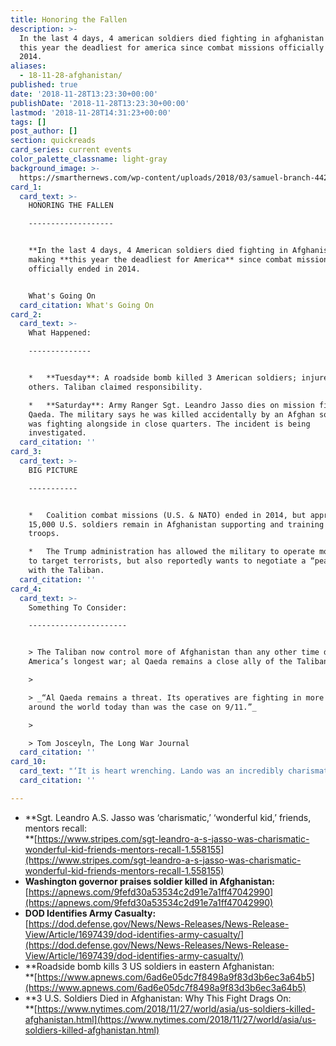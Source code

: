 ```yaml
---
title: Honoring the Fallen
description: >-
  In the last 4 days, 4 american soldiers died fighting in afghanistan - making
  this year the deadliest for america since combat missions officially ended in
  2014.
aliases:
  - 18-11-28-afghanistan/
published: true
date: '2018-11-28T13:23:30+00:00'
publishDate: '2018-11-28T13:23:30+00:00'
lastmod: '2018-11-28T14:31:23+00:00'
tags: []
post_author: []
section: quickreads
card_series: current events
color_palette_classname: light-gray
background_image: >-
  https://smarthernews.com/wp-content/uploads/2018/03/samuel-branch-442129-unsplash-scaled.jpg
card_1:
  card_text: >-
    HONORING THE FALLEN

    -------------------


    **In the last 4 days, 4 American soldiers died fighting in Afghanistan** –
    making **this year the deadliest for America** since combat missions
    officially ended in 2014.


    What's Going On
  card_citation: What's Going On
card_2:
  card_text: >-
    What Happened:

    --------------


    *   **Tuesday**: A roadside bomb killed 3 American soldiers; injured several
    others. Taliban claimed responsibility.

    *   **Saturday**: Army Ranger Sgt. Leandro Jasso dies on mission fighting al
    Qaeda. The military says he was killed accidentally by an Afghan soldier he
    was fighting alongside in close quarters. The incident is being
    investigated.
  card_citation: ''
card_3:
  card_text: >-
    BIG PICTURE

    -----------


    *   Coalition combat missions (U.S. & NATO) ended in 2014, but approx.
    15,000 U.S. soldiers remain in Afghanistan supporting and training Afghan
    troops.

    *   The Trump administration has allowed the military to operate more freely
    to target terrorists, but also reportedly wants to negotiate a “peace deal”
    with the Taliban.
  card_citation: ''
card_4:
  card_text: >-
    Something To Consider:

    ----------------------


    > The Taliban now control more of Afghanistan than any other time during
    America’s longest war; al Qaeda remains a close ally of the Taliban.

    > 

    > _“Al Qaeda remains a threat. Its operatives are fighting in more countries
    around the world today than was the case on 9/11.”_

    > 

    > Tom Josceyln, The Long War Journal
  card_citation: ''
card_10:
  card_text: "‘It is heart wrenching. Lando was an incredibly charismatic human beinga| and it’s hard to imagine someone like that gone. It’s like you feel a hole open inside of you that you didn’t even know was there... Andrea Brixey who taught Sgt. Jasso in middle school.\n\n[view sources](https://smarthernews.com/18-11-28-afghanistan/)"
  card_citation: ''

---
```

*   **Sgt. Leandro A.S. Jasso was ‘charismatic,’ ‘wonderful kid,’ friends, mentors recall:  
    **[https://www.stripes.com/sgt-leandro-a-s-jasso-was-charismatic-wonderful-kid-friends-mentors-recall-1.558155](https://www.stripes.com/sgt-leandro-a-s-jasso-was-charismatic-wonderful-kid-friends-mentors-recall-1.558155)
*   **Washington governor praises soldier killed in Afghanistan:**  
    [https://apnews.com/9fefd30a53534c2d91e7a1ff47042990](https://apnews.com/9fefd30a53534c2d91e7a1ff47042990)
*   **DOD Identifies Army Casualty:**  
    [https://dod.defense.gov/News/News-Releases/News-Release-View/Article/1697439/dod-identifies-army-casualty/](https://dod.defense.gov/News/News-Releases/News-Release-View/Article/1697439/dod-identifies-army-casualty/)
*   **Roadside bomb kills 3 US soldiers in eastern Afghanistan:  
    **[https://www.apnews.com/6ad6e05dc7f8498a9f83d3b6ec3a64b5](https://www.apnews.com/6ad6e05dc7f8498a9f83d3b6ec3a64b5)
*   **3 U.S. Soldiers Died in Afghanistan: Why This Fight Drags On:  
    **[https://www.nytimes.com/2018/11/27/world/asia/us-soldiers-killed-afghanistan.html](https://www.nytimes.com/2018/11/27/world/asia/us-soldiers-killed-afghanistan.html)